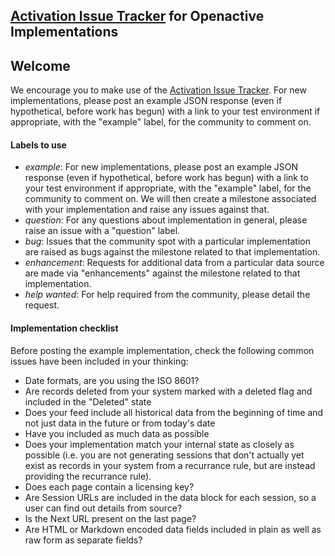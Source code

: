 ## [Activation Issue Tracker](https://github.com/openactive/activation/issues) for Openactive Implementations

## Welcome

[//]: # (Below the SNIP is included in Openactive.io)
[//]: # (_SNIP_)

We encourage you to make use of the [Activation Issue Tracker](https://github.com/openactive/activation/issues). For new implementations, please post an example JSON response (even if hypothetical, before work has begun) with a link to your test environment if appropriate, with the "example" label, for the community to comment on.

#### Labels to use

- *example*: For new implementations, please post an example JSON response (even if hypothetical, before work has begun) with a link to your test environment if appropriate, with the "example" label, for the community to comment on. We will then create a milestone associated with your implementation and raise any issues against that.
- *question*: For any questions about implementation in general, please raise an issue with a "question" label.
- *bug*: Issues that the community spot with a particular implementation are raised as bugs against the milestone related to that implementation.
- *enhancement*: Requests for additional data from a particular data source are made via "enhancements" against the milestone related to that implementation.
- *help wanted*: For help required from the community, please detail the request.

#### Implementation checklist

Before posting the example implementation, check the following common issues have been included in your thinking:

- Date formats, are you using the ISO 8601?
- Are records deleted from your system marked with a deleted flag and included in the "Deleted" state
- Does your feed include all historical data from the beginning of time and not just data in the future or from today's date
- Have you included as much data as possible
- Does your implementation match your internal state as closely as possible (i.e. you are not generating sessions that don't actually yet exist as records in your system from a recurrance rule, but are instead providing the recurrance rule).
- Does each page contain a licensing key?
- Are Session URLs are included in the data block for each session, so a user can find out details from source?
- Is the Next URL present on the last page?
- Are HTML or Markdown encoded data fields included in plain as well as raw form as separate fields?
